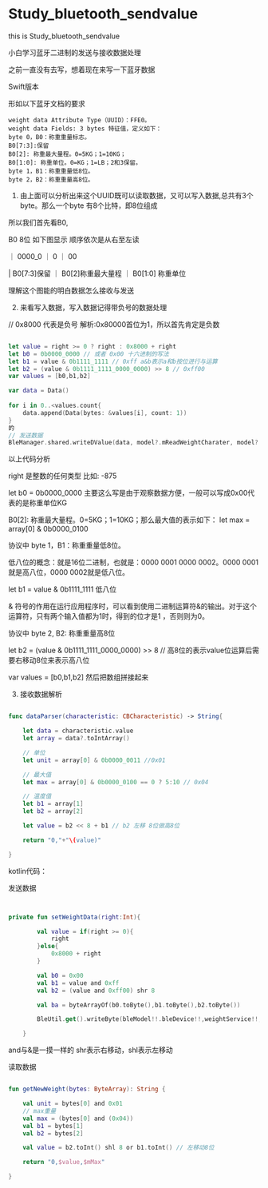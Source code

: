 # Study_bluetooth_sendvalue
this is Study_bluetooth_sendvalue

小白学习蓝牙二进制的发送与接收数据处理

之前一直没有去写，想着现在来写一下蓝牙数据

Swift版本

形如以下蓝牙文档的要求

```
weight data Attribute Type（UUID）：FFE0。
weight data Fields: 3 bytes 特征值，定义如下：
byte 0，B0：称重重量标志。
B0[7:3]:保留
B0[2]: 称重最大量程。0=5KG；1=10KG；
B0[1:0]: 称重单位。0=KG；1=LB；2和3保留。
byte 1，B1：称重重量低8位。
byte 2，B2：称重重量高8位。

```

1. 由上面可以分析出来这个UUID既可以读取数据，又可以写入数据,总共有3个byte。那么一个byte 有8个比特，即8位组成

所以我们首先看B0,

B0  8位 如下图显示 顺序依次是从右至左读

  ｜    0000_0     ｜     0            ｜  00 
  
  | B0[7:3]保留    ｜ B0[2]称重最大量程  ｜ B0[1:0] 称重单位 

理解这个图能的明白数据怎么接收与发送



2. 来看写入数据，写入数据记得带负号的数据处理

// 0x8000 代表是负号 解析:0x80000首位为1，所以首先肯定是负数

```swift

let value = right >= 0 ? right : 0x8000 + right
let b0 = 0b0000_0000 // 或者 0x00 十六进制的写法
let b1 = value & 0b1111_1111 // 0xff a&b表示a和b按位进行与运算
let b2 = (value & 0b1111_1111_0000_0000) >> 8 // 0xff00
var values = [b0,b1,b2]

var data = Data()
        
for i in 0..<values.count{
    data.append(Data(bytes: &values[i], count: 1))
}
的
// 发送数据
BleManager.shared.writeDValue(data, model?.mReadWeightCharater, model?.mPeripheral)

```
以上代码分析

right 是整数的任何类型 比如: -875

let b0 = 0b0000_0000 主要这么写是由于观察数据方便，一般可以写成0x00代表的是称重单位KG

B0[2]: 称重最大量程。0=5KG；1=10KG；那么最大值的表示如下：
let max = array[0] & 0b0000_0100

协议中 byte 1，B1：称重重量低8位。

低八位的概念：就是16位二进制，也就是：0000 0001 0000 0002。0000 0001 就是高八位，0000 0002就是低八位。

let b1 = value & 0b1111_1111  低八位

& 符号的作用在运行应用程序时，可以看到使用二进制运算符&的输出。对于这个运算符，只有两个输入值都为1时，得到的位才是1 ，否则则为0。

协议中 byte 2, B2: 称重重量高8位

let b2 = (value & 0b1111_1111_0000_0000) >> 8 // 高8位的表示value位运算后需要右移动8位来表示高八位

var values = [b0,b1,b2] 然后把数组拼接起来


3. 接收数据解析

```swift

func dataParser(characteristic: CBCharacteristic) -> String{

    let data = characteristic.value
    let array = data?.toIntArray()

    // 单位
    let unit = array[0] & 0b0000_0011 //0x01

    // 最大值
    let max = array[0] & 0b0000_0100 == 0 ? 5:10 // 0x04

    // 温度值
    let b1 = array[1]
    let b2 = array[2]

    let value = b2 << 8 + b1 // b2 左移 8位做高8位 

    return "0,"+"\(value)"

}


```

kotlin代码：

发送数据 

```kotlin


private fun setWeightData(right:Int){

        val value = if(right >= 0){
            right
        }else{
            0x8000 + right
        }

        val b0 = 0x00
        val b1 = value and 0xff
        val b2 = (value and 0xff00) shr 8

        val ba = byteArrayOf(b0.toByte(),b1.toByte(),b2.toByte())

        BleUtil.get().writeByte(bleModel!!.bleDevice!!,weightService!!,weightCharacter!!,ba)

    }

```

and与&是一摸一样的 shr表示右移动，shl表示左移动

读取数据

```kotlin

fun getNewWeight(bytes: ByteArray): String {

    val unit = bytes[0] and 0x01
    // max重量
    val max = (bytes[0] and (0x04))
    val b1 = bytes[1]
    val b2 = bytes[2]

    val value = b2.toInt() shl 8 or b1.toInt() // 左移动8位

    return "0,$value,$mMax"

}

```

